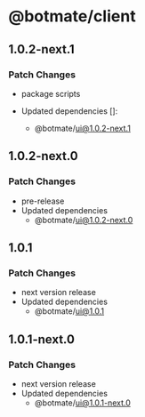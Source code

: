 # @botmate/client

## 1.0.2-next.1

### Patch Changes

- package scripts

- Updated dependencies []:
  - @botmate/ui@1.0.2-next.1

## 1.0.2-next.0

### Patch Changes

- pre-release
- Updated dependencies
  - @botmate/ui@1.0.2-next.0

## 1.0.1

### Patch Changes

- next version release
- Updated dependencies
  - @botmate/ui@1.0.1

## 1.0.1-next.0

### Patch Changes

- next version release
- Updated dependencies
  - @botmate/ui@1.0.1-next.0
